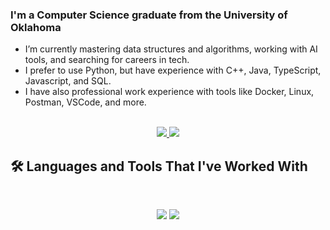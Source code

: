
### I'm a Computer Science graduate from the University of Oklahoma

- I’m currently mastering data structures and algorithms, working with AI tools, and searching for careers in tech.
- I prefer to use Python, but have experience with C++, Java, TypeScript, Javascript, and SQL.
- I have also professional work experience with tools like Docker, Linux, Postman, VSCode, and more.

<br>

<div align="center">
  <a href="mailto:mayjspencer@gmail.com.com">
    <img src="https://img.shields.io/badge/Gmail-333333?style=for-the-badge&logo=gmail&logoColor=red" />
  </a>
  <a href="https://www.linkedin.com/in/spencer-j-may/" target="_blank">
    <img src="https://img.shields.io/badge/LinkedIn-0077B5?style=for-the-badge&logo=linkedin&logoColor=white" target="_blank" />
   </a>
</div>

## 🛠️ Languages and Tools That I've Worked With

<br>

<p align="center">
  <img src="https://skillicons.dev/icons?i=java,ts,react,nim,npm,powershell,vscode,windows,linux,mysql,flask" />
  <img src="https://skillicons.dev/icons?i=python,js,git,github,gitlab,postman,cpp,css,html,docker,eclipse" />
</p>
